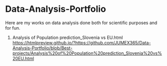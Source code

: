 # Data-Analysis-Portfolio
Here are my works on data analysis done both for scientific purposes and for fun.
1) Analysis of Population prediction_Slovenia vs EU.html   
   https://htmlpreview.github.io/?https://github.com/JUMEX365/Data-Analysis-Portfolio/blob/Best-projects/Analysis%20of%20Population%20prediction_Slovenia%20vs%20EU.html

   
